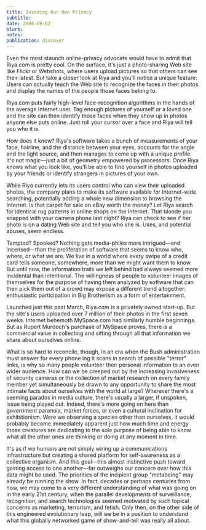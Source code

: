 ```yaml
---
title: Invading Our Own Privacy
subtitle: 
date: 2006-09-02
blurb: 
notes: 
publication: discover
---
```


Even the most staunch online-privacy advocate would have to admit that Riya.com is pretty cool. On the surface, it's just a photo-sharing Web site like Flickr or Webshots, where users upload pictures so that others can see their latest. But take a closer look at Riya and you'll notice a unique feature: Users can actually teach the Web site to recognize the faces in their photos and display the names of the people those faces belong to.

Riya.com puts fairly high-level face-recognition algorithms in the hands of the average Internet user. Tag enough pictures of yourself or a loved one and the site can then identify those faces when they show up in photos anyone else puts online. Just roll your cursor over a face and Riya will tell you who it is.

How does it know? Riya's software takes a bunch of measurements of your face, hairline, and the distance between your eyes, accounts for the angle and the light source, and then manages to come up with a unique profile. It's not magic—just a bit of geometry empowered by processors. Once Riya knows what you look like, you'll be able to find yourself in photos uploaded by your friends or identify strangers in pictures of your own.

While Riya currently lets its users control who can view their uploaded photos, the company plans to make its software available for Internet-wide searching, potentially adding a whole new dimension to browsing the Internet. Is that carpet for sale on eBay worth the money? Let Riya search for identical rug patterns in online shops on the Internet. That blonde you snapped with your camera phone last night? Riya can check to see if her photo is on a dating Web site and tell you who she is. Uses, and potential abuses, seem endless.

Tempted? Spooked? Nothing gets media-philes more intrigued—and incensed—than the proliferation of software that seems to know who, where, or what we are. We live in a world where every swipe of a credit card tells someone, somewhere, more than we might want them to know. But until now, the information trails we left behind had always seemed more incidental than intentional. The willingness of people to volunteer images of themselves for the purpose of having them analyzed by software that can then pick them out of a crowd may expose a different trend altogether: enthusiastic participation in Big Brotherism as a form of entertainment.

Launched just this past March, Riya.com is a privately owned start-up. But the site's users uploaded over 7 million of their photos in the first seven weeks. Internet behemoth MySpace.com had similarly humble beginnings. But as Rupert Murdoch's purchase of MySpace proves, there is a commercial value in collecting and sifting through all that information we share about ourselves online.

What is so hard to reconcile, though, in an era when the Bush administration must answer for every phone log it scans in search of possible "terror" links, is why so many people volunteer their personal information to an even wider audience. How can we be creeped out by the increasing invasiveness of security cameras or the collection of market research on every family member yet simultaneously be drawn to any opportunity to share the most intimate facts about ourselves with the world at large? Wherever there's a seeming paradox in media culture, there's usually a larger, if unspoken, issue being played out. Indeed, there's more going on here than government paranoia, market forces, or even a cultural inclination for exhibitionism. Were we observing a species other than ourselves, it would probably become immediately apparent just how much time and energy those creatures are dedicating to the sole purpose of being able to know what all the other ones are thinking or doing at any moment in time.

It's as if we humans are not simply wiring up a communications infrastructure but creating a shared platform for self-awareness as a collective organism. And this goal—this almost instinctive push toward gaining access to one another—far outweighs our concern over how this data might be used. The priorities of the incipient group "metabeing" may already be running the show. In fact, decades or perhaps centuries from now, we may come to a very different understanding of what was going on in the early 21st century, when the parallel developments of surveillance, recognition, and search technologies seemed motivated by such topical concerns as marketing, terrorism, and fetish. Only then, on the other side of this engineered evolutionary leap, will we be in a position to understand what this globally networked game of show-and-tell was really all about.
